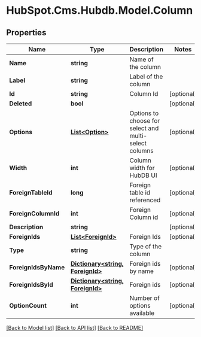 # HubSpot.Cms.Hubdb.Model.Column

## Properties

Name | Type | Description | Notes
------------ | ------------- | ------------- | -------------
**Name** | **string** | Name of the column | 
**Label** | **string** | Label of the column | 
**Id** | **string** | Column Id | [optional] 
**Deleted** | **bool** |  | [optional] 
**Options** | [**List&lt;Option&gt;**](Option.md) | Options to choose for select and multi-select columns | [optional] 
**Width** | **int** | Column width for HubDB UI | [optional] 
**ForeignTableId** | **long** | Foreign table id referenced | [optional] 
**ForeignColumnId** | **int** | Foreign Column id | [optional] 
**Description** | **string** |  | [optional] 
**ForeignIds** | [**List&lt;ForeignId&gt;**](ForeignId.md) | Foreign Ids | [optional] 
**Type** | **string** | Type of the column | 
**ForeignIdsByName** | [**Dictionary&lt;string, ForeignId&gt;**](ForeignId.md) | Foreign ids by name | [optional] 
**ForeignIdsById** | [**Dictionary&lt;string, ForeignId&gt;**](ForeignId.md) | Foreign ids | [optional] 
**OptionCount** | **int** | Number of options available | [optional] 

[[Back to Model list]](../README.md#documentation-for-models) [[Back to API list]](../README.md#documentation-for-api-endpoints) [[Back to README]](../README.md)

